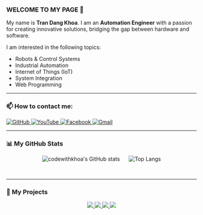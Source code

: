 ### WELCOME TO MY PAGE 👋

My name is **Tran Dang Khoa**. I am an **Automation Engineer** with a passion for creating innovative solutions, bridging the gap between hardware and software.

I am interested in the following topics:
* Robots & Control Systems
* Industrial Automation
* Internet of Things (IoT)
* System Integration
* Web Programming

---

### 📫 How to contact me:

<p align="left">
<a href="https://github.com/CodeWithKhoa" target="_blank">
<img src="https://img.shields.io/badge/GitHub-100000?style=for-the-badge&logo=github&logoColor=white" alt="GitHub"/>
</a>
<a href="https://youtube.com/@codewithkhoa" target="_blank">
<img src="https://img.shields.io/badge/YouTube-FF0000?style=for-the-badge&logo=youtube&logoColor=white" alt="YouTube"/>
</a>
<a href="https://www.facebook.com/OfficialTranDangKhoa" target="_blank">
<img src="https://img.shields.io/badge/Facebook-1877F2?style=for-the-badge&logo=facebook&logoColor=white" alt="Facebook"/>
</a>
<a href="mailto:trandangkhoa31122006@gmail.com">
<img src="https://img.shields.io/badge/Gmail-D14836?style=for-the-badge&logo=gmail&logoColor=white" alt="Gmail"/>
</a>
</p>

---

### 📊 My GitHub Stats

<p align="center">
  <picture>
    <source media="(prefers-color-scheme: dark)" srcset="https://github-readme-stats.vercel.app/api?username=codewithkhoa&show_icons=true&theme=tokyonight">
    <source media="(prefers-color-scheme: light)" srcset="https://github-readme-stats.vercel.app/api?username=codewithkhoa&show_icons=true&theme=transparent">
    <img src="https://github-readme-stats.vercel.app/api?username=codewithkhoa&show_icons=true&theme=shadow_blue" alt="codewithkhoa's GitHub stats" />
  </picture>
  &nbsp;&nbsp;&nbsp;&nbsp;
  <picture>
    <source media="(prefers-color-scheme: dark)" srcset="https://github-readme-stats.vercel.app/api/top-langs/?username=codewithkhoa&layout=compact&theme=tokyonight">
    <source media="(prefers-color-scheme: light)" srcset="https://github-readme-stats.vercel.app/api/top-langs/?username=codewithkhoa&layout=compact&theme=transparent">
    <img src="https://github-readme-stats.vercel.app/api/top-langs/?username=codewithkhoa&layout=compact&theme=shadow_blue" alt="Top Langs" />
  </picture>
</p>

<br>

---

### 🚀 My Projects

<p align="center">
  <a href="https://github.com/codewithkhoa/Auto_Device_ADB">
    <picture>
      <source media="(prefers-color-scheme: dark)" srcset="https://github-readme-stats.vercel.app/api/pin/?username=codewithkhoa&repo=Auto_Device_ADB&theme=blueberry" />
      <source media="(prefers-color-scheme: light)" srcset="https://github-readme-stats.vercel.app/api/pin/?username=codewithkhoa&repo=Auto_Device_ADB&theme=shadow_blue" />
      <img src="https://github-readme-stats.vercel.app/api/pin/?username=codewithkhoa&repo=Auto_Device_ADB&theme=shadow_blue" />
    </picture>
  </a>
  <a href="https://github.com/codewithkhoa/Diem-danh-hoc-sinh-Face-ID-THPT">
    <picture>
      <source media="(prefers-color-scheme: dark)" srcset="https://github-readme-stats.vercel.app/api/pin/?username=codewithkhoa&repo=Diem-danh-hoc-sinh-Face-ID-THPT&theme=blueberry" />
      <source media="(prefers-color-scheme: light)" srcset="https://github-readme-stats.vercel.app/api/pin/?username=codewithkhoa&repo=Diem-danh-hoc-sinh-Face-ID-THPT&theme=shadow_blue" />
      <img src="https://github-readme-stats.vercel.app/api/pin/?username=codewithkhoa&repo=Diem-danh-hoc-sinh-Face-ID-THPT&theme=shadow_blue" />
    </picture>
  </a>
  <a href="https://github.com/codewithkhoa/pcb_tay_cam">
    <picture>
      <source media="(prefers-color-scheme: dark)" srcset="https://github-readme-stats.vercel.app/api/pin/?username=codewithkhoa&repo=pcb_tay_cam&theme=blueberry" />
      <source media="(prefers-color-scheme: light)" srcset="https://github-readme-stats.vercel.app/api/pin/?username=codewithkhoa&repo=pcb_tay_cam&theme=shadow_blue" />
      <img src="https://github-readme-stats.vercel.app/api/pin/?username=codewithkhoa&repo=pcb_tay_cam&theme=shadow_blue" />
    </picture>
  </a>
  <a href="https://github.com/codewithkhoa/deauther_library">
    <picture>
      <source media="(prefers-color-scheme: dark)" srcset="https://github-readme-stats.vercel.app/api/pin/?username=codewithkhoa&repo=deauther_library&theme=blueberry" />
      <source media="(prefers-color-scheme: light)" srcset="https://github-readme-stats.vercel.app/api/pin/?username=codewithkhoa&repo=deauther_library&theme=shadow_blue" />
      <img src="https://github-readme-stats.vercel.app/api/pin/?username=codewithkhoa&repo=deauther_library&theme=shadow_blue" />
    </picture>
  </a>
</p>
